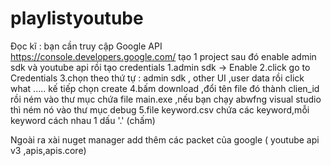 # playlistyoutube
Đọc kĩ :
bạn cần truy cập Google API https://console.developers.google.com/ tạo 1 project sau đó enable admin sdk và youtube api  rồi tạo credentials
  1.admin sdk -> Enable 
  2.click go to Credentials 
  3.chọn theo thứ tự : admin sdk , other UI ,user data rồi click what ..... kế tiếp chọn create 
  4.bấm download ,đổi tên file đó thành clien_id rồi ném vào thư mục chứa file main.exe ,nếu bạn chạy abwfng visual studio thì ném nó vào thư mục debug
  5.file keyword.csv chứa các keyword,mỗi keyword cách nhau 1 dấu '.' (chấm)
  
 Ngoài ra xài nuget manager add thêm các packet của google ( youtube api v3 ,apis,apis.core)
